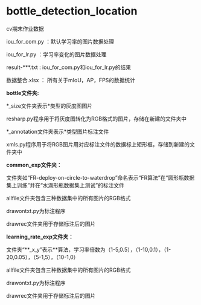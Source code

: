# bottle_detection_location
cv期末作业数据


iou_for_com.py ：默认学习率的图片数据处理

iou_for_lr.py ：学习率变化的图片数据处理

result-\*\*\*.txt : iou_for_com.py和iou_for_lr.py的结果

数据整合.xlsx ： 所有关于mIoU，AP，FPS的数据统计



**bottle文件夹:**

  \*\_size文件夹表示\*类型的灰度图图片

  resharp.py程序用于将灰度图转化为RGB格式的图片，存储在新建的文件夹中

  \*\_annotation文件夹表示\*类型图片标注文件

  xmls.py程序用于将RGB图片用对应标注文件的数据标上矩形框，存储到新建的文件夹中



**common_exp文件夹：**

  文件夹如“FR-deploy-on-circle-to-waterdrop”命名表示“FR算法”在“圆形瓶数据集上训练”并在“水滴形瓶数据集上测试”的标注文件

  allfile文件夹包含三种数据集中的所有图片的RGB格式

  drawontxt.py为标注程序

  drawrec文件夹用于存储标注后的图片



**learning_rate_exp文件夹：**

  文件夹“\*\*\_x\_y”表示\*\*算法，学习率倍数为（1-5,0.5），（1-10,0.1），（1-20,0.05），（5-1,5），（10-1,0）

  allfile文件夹包含三种数据集中的所有图片的RGB格式

  drawontxt.py为标注程序

  drawrec文件夹用于存储标注后的图片

